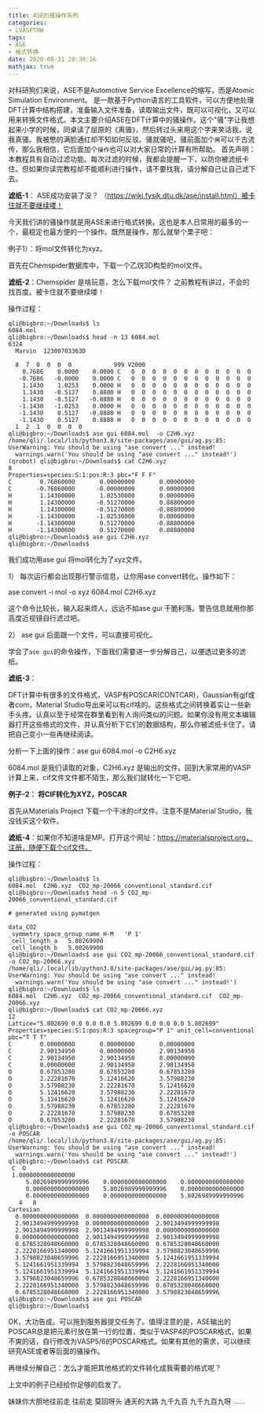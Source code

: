 ```yaml
---
title: ASE的骚操作系列
categories: 
- LVASPTHW
tags: 
- ASE
- 格式转换
date: 2020-08-31 20:30:16
mathjax: true
---
```


对科研狗们来说，ASE不是Automotive Service Excellence的缩写，而是Atomic Simulation Environment。
是一款基于Python语言的工具软件，可以方便地处理DFT计算中结构搭建，准备输入文件准备，读取输出文件，既可以可视化，又可以用来转换文件格式。本文主要介绍ASE在DFT计算中的骚操作。这个"骚"字让我想起来小学的时候，同桌读了屈原的《离骚》，然后转过头来用这个字来笑话我，说我真骚。我被憋的满脸通红却不知如何反驳。骚就骚吧，骚前面加个`离`可以千古流传，那么我相信，它后面加个`操作`也可以对大家日常的计算有所帮助。
首先声明：本教程具有自动过滤功能。每次过滤的时候，我都会提醒一下，以防你被滤纸卡住。但如果你读完教程却不能顺利进行操作，请不要找我，请分解自己让自己滤下去。

**滤纸-1**： ASE成功安装了没？ （https://wiki.fysik.dtu.dk/ase/install.html）被卡住就不要继续喽！

今天我们讲的骚操作就是用ASE来进行格式转换。这也是本人日常用的最多的一个，最稳定也最方便的一个操作。既然是操作，那么就举个栗子吧：

例子1）：将mol文件转化为xyz。 

首先在Chemspider数据库中，下载一个乙烷3D构型的mol文件。

**滤纸-2**：Chemspider 是啥玩意，怎么下载mol文件？ 之前教程有讲过，不会的找百度。被卡住就不要继续喽！

操作过程： 

```
qli@bigbro:~/Downloads$ ls
6084.mol
qli@bigbro:~/Downloads$ head -n 13 6084.mol 
6324
  Marvin  12300703363D          

  8  7  0  0  0  0            999 V2000
    0.7686    0.0000    0.0000 C   0  0  0  0  0  0  0  0  0  0  0  0
   -0.7686   -0.0000    0.0000 C   0  0  0  0  0  0  0  0  0  0  0  0
    1.1430    1.0253    0.0000 H   0  0  0  0  0  0  0  0  0  0  0  0
    1.1430   -0.5127    0.8880 H   0  0  0  0  0  0  0  0  0  0  0  0
    1.1430   -0.5127   -0.8880 H   0  0  0  0  0  0  0  0  0  0  0  0
   -1.1430   -1.0253    0.0000 H   0  0  0  0  0  0  0  0  0  0  0  0
   -1.1430    0.5127   -0.8880 H   0  0  0  0  0  0  0  0  0  0  0  0
   -1.1430    0.5127    0.8880 H   0  0  0  0  0  0  0  0  0  0  0  0
  1  2  1  0  0  0  0
qli@bigbro:~/Downloads$ ase gui 6084.mol  -o C2H6.xyz 
/home/qli/.local/lib/python3.8/site-packages/ase/gui/ag.py:85: UserWarning: You should be using "ase convert ..." instead!
  warnings.warn('You should be using "ase convert ..." instead!')
(qrobot) qli@bigbro:~/Downloads$ cat C2H6.xyz 
8
Properties=species:S:1:pos:R:3 pbc="F F F"
C        0.76860000       0.00000000       0.00000000
C       -0.76860000      -0.00000000       0.00000000
H        1.14300000       1.02530000       0.00000000
H        1.14300000      -0.51270000       0.88800000
H        1.14300000      -0.51270000      -0.88800000
H       -1.14300000      -1.02530000       0.00000000
H       -1.14300000       0.51270000      -0.88800000
H       -1.14300000       0.51270000       0.88800000
qli@bigbro:~/Downloads$ ase gui C2H6.xyz 
qli@bigbro:~/Downloads$ 
```

我们成功用ase gui 将mol转化为了xyz文件。

1） 每次运行都会出现那行警示信息，让你用ase convert转化。操作如下：

ase convert -i mol -o xyz 6084.mol  C2H6.xyz 

这个命令比较长，输入起来烦人，远远不如ase gui 干脆利落。警告信息就用你那高度近视镜自行滤过吧。

2） ase gui 后面跟一个文件，可以直接可视化。

学会了`ase gui`的命令操作，下面我们需要进一步分解自己，以便透过更多的滤纸。

**滤纸-3**： 

DFT计算中有很多的文件格式，VASP有POSCAR(CONTCAR)，Gaussian有gjf或者com，Material Studio导出来可以有cif啥的。这些格式之间转换着实让一些新手头疼。认真以至于经常在群里看到有人询问类似的问题。如果你没有用文本编辑器打开这些格式的文件，并认真分析下它们的数据结构，那么你被滤纸卡住了。请把自己变小一些再继续阅读。



分析一下上面的操作：ase gui  6084.mol -o C2H6.xyz 



6084.mol 是我们读取的对象，C2H6.xyz 是输出的文件。回到大家常用的VASP计算上来，cif文件文件都不陌生，那么我们就转化一下它吧。

**例子-2： 将CIF转化为XYZ，POSCAR**

首先从Materials Project 下载一个干冰的cif文件。注意不是Material Studio，我没钱买这个软件。

**滤纸-4**：如果你不知道啥是MP。打开这个网址：https://materialsproject.org，注册，随便下载个cif文件。

操作过程：

```
qli@bigbro:~/Downloads$ ls
6084.mol  C2H6.xyz  CO2_mp-20066_conventional_standard.cif
qli@bigbro:~/Downloads$ head -n 5 CO2_mp-20066_conventional_standard.cif 

# generated using pymatgen

data_CO2
_symmetry_space_group_name_H-M   'P 1'
_cell_length_a   5.80269900
_cell_length_b   5.80269900
qli@bigbro:~/Downloads$ ase gui CO2_mp-20066_conventional_standard.cif -o CO2_mp-20066.xyz 
/home/qli/.local/lib/python3.8/site-packages/ase/gui/ag.py:85: UserWarning: You should be using "ase convert ..." instead!
  warnings.warn('You should be using "ase convert ..." instead!')
qli@bigbro:~/Downloads$ ls
6084.mol  C2H6.xyz  CO2_mp-20066_conventional_standard.cif  CO2_mp-20066.xyz
qli@bigbro:~/Downloads$ cat CO2_mp-20066.xyz 
12
Lattice="5.802699 0.0 0.0 0.0 5.802699 0.0 0.0 0.0 5.802699" Properties=species:S:1:pos:R:3 spacegroup="P 1" unit_cell=conventional pbc="T T T"
C        0.00000000       0.00000000       0.00000000
C        2.90134950       0.00000000       2.90134950
C        2.90134950       2.90134950       0.00000000
C        0.00000000       2.90134950       2.90134950
O        0.67853280       0.67853280       0.67853280
O        2.22281670       5.12416620       3.57988230
O        3.57988230       2.22281670       5.12416620
O        5.12416620       3.57988230       2.22281670
O        5.12416620       5.12416620       5.12416620
O        3.57988230       0.67853280       2.22281670
O        2.22281670       3.57988230       0.67853280
O        0.67853280       2.22281670       3.57988230
qli@bigbro:~/Downloads$ ase gui CO2_mp-20066_conventional_standard.cif -o POSCAR 
/home/qli/.local/lib/python3.8/site-packages/ase/gui/ag.py:85: UserWarning: You should be using "ase convert ..." instead!
  warnings.warn('You should be using "ase convert ..." instead!')
qli@bigbro:~/Downloads$ cat POSCAR 
 C  O 
 1.0000000000000000
     5.8026989999999996    0.0000000000000000    0.0000000000000000
     0.0000000000000000    5.8026989999999996    0.0000000000000000
     0.0000000000000000    0.0000000000000000    5.8026989999999996
   4   8
Cartesian
  0.0000000000000000  0.0000000000000000  0.0000000000000000
  2.9013494999999998  0.0000000000000000  2.9013494999999998
  2.9013494999999998  2.9013494999999998  0.0000000000000000
  0.0000000000000000  2.9013494999999998  2.9013494999999998
  0.6785328048660000  0.6785328048660000  0.6785328048660000
  2.2228166951340000  5.1241661951339994  3.5798823048659996
  3.5798823048659996  2.2228166951340000  5.1241661951339994
  5.1241661951339994  3.5798823048659996  2.2228166951340000
  5.1241661951339994  5.1241661951339994  5.1241661951339994
  3.5798823048659996  0.6785328048660000  2.2228166951340000
  2.2228166951340000  3.5798823048659996  0.6785328048660000
  0.6785328048660000  2.2228166951340000  3.5798823048659996
qli@bigbro:~/Downloads$ ase gui POSCAR 
qli@bigbro:~/Downloads$ 
```

OK，大功告成。可以拖到服务器提交任务了。值得注意的是，ASE输出的POSCAR总是把元素行放在第一行的位置，类似于VASP4的POSCAR格式，如果不爽的话，自行修改为VASP5/6的POSCAR格式。如果有其他的需求，可以继续研究ASE或者等后面的骚操作。



再继续分解自己：怎么才能把其他格式的文件转化成我需要的格式呢？

上文中的例子已经给你足够的启发了。

妹妹你大胆地往前走
往前走 莫回呀头
通天的大路 九千九百
九千九百九呀
......